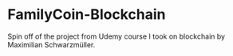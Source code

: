 # FamilyCoin-Blockchain
Spin off of the project from Udemy course I took on blockchain by Maximilian Schwarzmüller.
